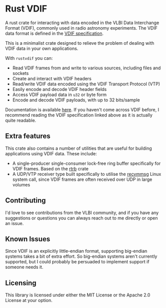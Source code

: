 # Rust VDIF

A rust crate for interacting with data encoded in the VLBI Data Interchange Format (VDIF), commonly used in radio astronomy experiments. The VDIF data format is defined in the [VDIF specification](https://vlbi.org/vlbi-standards/vdif/).

This is a minimalist crate designed to relieve the problem of dealing with VDIF data in your own applications.

With `rustvdif` you can:

- Read VDIF frames from and write to various sources, including files and sockets
- Create and interact with VDIF headers
- Read/write VDIF data encoded using the VDIF Transport Protocol (VTP)
- Easily encode and decode VDIF header fields
- Access VDIF payload data in `u32` or byte form
- Encode and decode VDIF payloads, with up to 32 bits/sample

Documentation is available [here](https://docs.rs/rustvdif/latest/rustvdif/). If you haven't come across VDIF before, I recommend reading the VDIF specification linked above as it is actually quite readable.

## Extra features

This crate also contains a number of utilities that are useful for building applications using VDIF data. These include:

- A single-producer single-consumer lock-free ring buffer specifically for VDIF frames. Based on the [rtrb](https://github.com/mgeier/rtrb) crate
- A UDP/VTP receiver type built specifically to utilise the [recvmmsg](https://man7.org/linux/man-pages/man2/recvmmsg.2.html) Linux system call, since VDIF frames are often received over UDP in large volumes

## Contributing

I'd love to see contributions from the VLBI community, and if you have any suggestions or questions you can always reach out to me directly or open an issue.

## Known Issues

Since VDIF is an explicitly little-endian format, supporting big-endian systems takes a bit of extra effort. So big-endian systems aren't currently supported, but I could probably be persuaded to implement support if someone needs it.

## Licensing

This library is licensed under either the MIT License or the Apache 2.0 License at your option.
